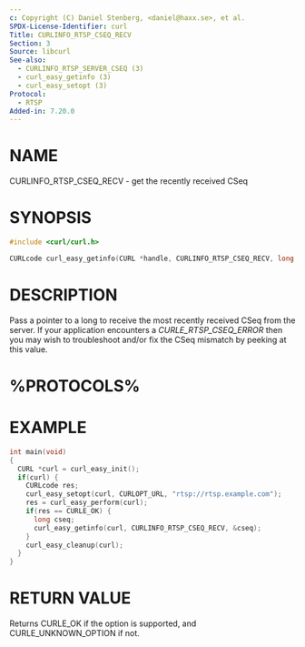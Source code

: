 ```yaml
---
c: Copyright (C) Daniel Stenberg, <daniel@haxx.se>, et al.
SPDX-License-Identifier: curl
Title: CURLINFO_RTSP_CSEQ_RECV
Section: 3
Source: libcurl
See-also:
  - CURLINFO_RTSP_SERVER_CSEQ (3)
  - curl_easy_getinfo (3)
  - curl_easy_setopt (3)
Protocol:
  - RTSP
Added-in: 7.20.0
---
```


# NAME

CURLINFO_RTSP_CSEQ_RECV - get the recently received CSeq

# SYNOPSIS

~~~c
#include <curl/curl.h>

CURLcode curl_easy_getinfo(CURL *handle, CURLINFO_RTSP_CSEQ_RECV, long *cseq);
~~~

# DESCRIPTION

Pass a pointer to a long to receive the most recently received CSeq from the
server. If your application encounters a *CURLE_RTSP_CSEQ_ERROR* then you
may wish to troubleshoot and/or fix the CSeq mismatch by peeking at this
value.

# %PROTOCOLS%

# EXAMPLE

~~~c
int main(void)
{
  CURL *curl = curl_easy_init();
  if(curl) {
    CURLcode res;
    curl_easy_setopt(curl, CURLOPT_URL, "rtsp://rtsp.example.com");
    res = curl_easy_perform(curl);
    if(res == CURLE_OK) {
      long cseq;
      curl_easy_getinfo(curl, CURLINFO_RTSP_CSEQ_RECV, &cseq);
    }
    curl_easy_cleanup(curl);
  }
}
~~~

# RETURN VALUE

Returns CURLE_OK if the option is supported, and CURLE_UNKNOWN_OPTION if not.
